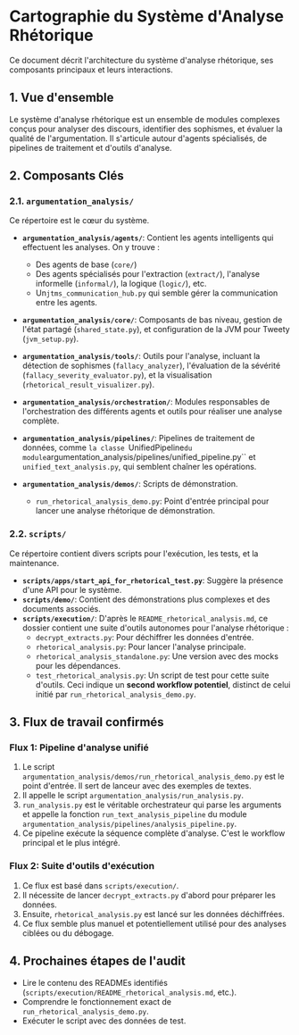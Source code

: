 # Cartographie du Système d'Analyse Rhétorique

Ce document décrit l'architecture du système d'analyse rhétorique, ses composants principaux et leurs interactions.

## 1. Vue d'ensemble

Le système d'analyse rhétorique est un ensemble de modules complexes conçus pour analyser des discours, identifier des sophismes, et évaluer la qualité de l'argumentation. Il s'articule autour d'agents spécialisés, de pipelines de traitement et d'outils d'analyse.

## 2. Composants Clés

### 2.1. `argumentation_analysis/`

Ce répertoire est le cœur du système.

- **`argumentation_analysis/agents/`**: Contient les agents intelligents qui effectuent les analyses. On y trouve :
    - Des agents de base (`core/`)
    - Des agents spécialisés pour l'extraction (`extract/`), l'analyse informelle (`informal/`), la logique (`logic/`), etc.
    - Un`jtms_communication_hub.py` qui semble gérer la communication entre les agents.

- **`argumentation_analysis/core/`**: Composants de bas niveau, gestion de l'état partagé (`shared_state.py`), et configuration de la JVM pour Tweety (`jvm_setup.py`).

- **`argumentation_analysis/tools/`**: Outils pour l'analyse, incluant la détection de sophismes (`fallacy_analyzer`), l'évaluation de la sévérité (`fallacy_severity_evaluator.py`), et la visualisation (`rhetorical_result_visualizer.py`).

- **`argumentation_analysis/orchestration/`**: Modules responsables de l'orchestration des différents agents et outils pour réaliser une analyse complète.

- **`argumentation_analysis/pipelines/`**: Pipelines de traitement de données, comme `la classe `UnifiedPipeline` du module `argumentation_analysis/pipelines/unified_pipeline.py`` et `unified_text_analysis.py`, qui semblent chaîner les opérations.

- **`argumentation_analysis/demos/`**: Scripts de démonstration.
    - `run_rhetorical_analysis_demo.py`: Point d'entrée principal pour lancer une analyse rhétorique de démonstration.

### 2.2. `scripts/`

Ce répertoire contient divers scripts pour l'exécution, les tests, et la maintenance.

- **`scripts/apps/start_api_for_rhetorical_test.py`**: Suggère la présence d'une API pour le système.
- **`scripts/demo/`**: Contient des démonstrations plus complexes et des documents associés.
- **`scripts/execution/`**: D'après le `README_rhetorical_analysis.md`, ce dossier contient une suite d'outils autonomes pour l'analyse rhétorique :
    - `decrypt_extracts.py`: Pour déchiffrer les données d'entrée.
    - `rhetorical_analysis.py`: Pour lancer l'analyse principale.
    - `rhetorical_analysis_standalone.py`: Une version avec des mocks pour les dépendances.
    - `test_rhetorical_analysis.py`: Un script de test pour cette suite d'outils.
    Ceci indique un **second workflow potentiel**, distinct de celui initié par `run_rhetorical_analysis_demo.py`.

## 3. Flux de travail confirmés

### Flux 1: Pipeline d'analyse unifié

1.  Le script `argumentation_analysis/demos/run_rhetorical_analysis_demo.py` est le point d'entrée. Il sert de lanceur avec des exemples de textes.
2.  Il appelle le script `argumentation_analysis/run_analysis.py`.
3.  `run_analysis.py` est le véritable orchestrateur qui parse les arguments et appelle la fonction `run_text_analysis_pipeline` du module `argumentation_analysis/pipelines/analysis_pipeline.py`.
4.  Ce pipeline exécute la séquence complète d'analyse. C'est le workflow principal et le plus intégré.

### Flux 2: Suite d'outils d'exécution

1.  Ce flux est basé dans `scripts/execution/`.
2.  Il nécessite de lancer `decrypt_extracts.py` d'abord pour préparer les données.
3.  Ensuite, `rhetorical_analysis.py` est lancé sur les données déchiffrées.
4.  Ce flux semble plus manuel et potentiellement utilisé pour des analyses ciblées ou du débogage.

## 4. Prochaines étapes de l'audit

- Lire le contenu des READMEs identifiés (`scripts/execution/README_rhetorical_analysis.md`, etc.).
- Comprendre le fonctionnement exact de `run_rhetorical_analysis_demo.py`.
- Exécuter le script avec des données de test.